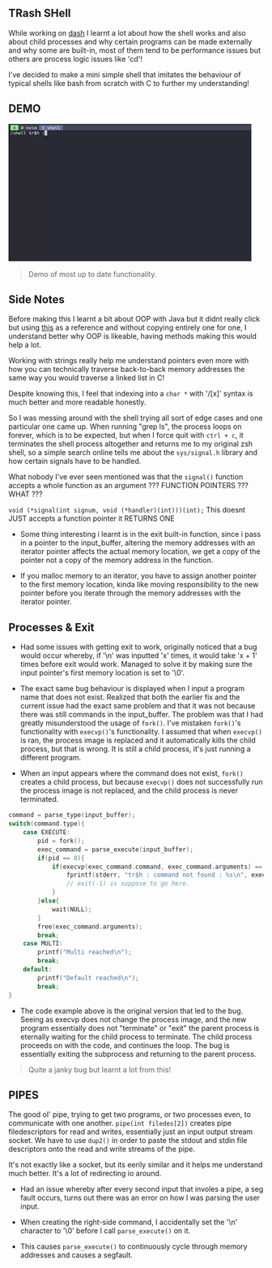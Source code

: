 ## TRash SHell  

While working on [dash](https://github.com/leeian1011/dsh) I learnt a lot about how the shell works and also about
child processes and why certain programs can be made externally and why some are built-in, most of them tend to be performance issues
but others are process logic issues like 'cd'!

I've decided to make a mini simple shell that imitates the behaviour of typical shells like bash from scratch with C to further my understanding!

## DEMO
![demo of shell running](https://github.com/leeian1011/trsh/blob/main/demos/shelldemo.gif)

> Demo of most up to date functionality.

## Side Notes
Before making this I learnt a bit about OOP with Java but it didnt really click but using [this](https://www.youtube.com/watch?v=ubt-UjcQUYg&t=684s)
as a reference and without copying entirely one for one, I understand better why OOP is likeable, having methods making this would help a lot.

Working with strings really help me understand pointers even more with how you can technically traverse back-to-back memory addresses
the same way you would traverse a linked list in C!

Despite knowing this, I feel that indexing into a `char *` with '/[x]' syntax is much better and more readable honestly.

So I was messing around with the shell trying all sort of edge cases and one particular one came up. When running "grep ls", the process
loops on forever, which is to be expected, but when I force quit with `ctrl + c`, it terminates the shell process altogether and returns me to 
my original zsh shell, so a simple search online tells me about the `sys/signal.h` library and how certain signals have to be handled.

What nobody I've ever seen mentioned was that the `signal()` function accepts a whole function as an argument ???
FUNCTION POINTERS ??? WHAT ??? 

`void (*signal(int signum, void (*handler)(int)))(int);`
This doesnt JUST accepts a function pointer it RETURNS ONE

- Some thing interesting i learnt is in the exit built-in function, since i pass in a pointer to the input_buffer, altering the memory
addresses with an iterator pointer affects the actual memory location, we get a copy of the pointer not a copy of the memory address 
in the function.

- If you malloc memory to an iterator, you have to assign another pointer to the first memory location, kinda like moving responsibility
to the new pointer before you iterate through the memory addresses with the iterator pointer.

## Processes & Exit 

- Had some issues with getting exit to work, originally noticed that a bug would occur whereby, if '\n' was inputted 'x' times, it would take
'x + 1' times before exit would work. Managed to solve it by making sure the input pointer's first memory location is set to '\0'.

- The exact same bug behaviour is displayed when I input a program name that does not exist. Realized that both the earlier fix and the current
issue had the exact same problem and that it was not because there was still commands in the input_buffer. The problem was that I had greatly
misunderstood the usage of `fork()`. I've mistaken `fork()`'s functionality with `execvp()`'s functionality. I assumed that when `execvp()`
is ran, the process image is replaced and it automatically kills the child process, but that is wrong. It is still a child process, it's just 
running a different program.

- When an input appears where the command does not exist, `fork()` creates a child process, but because `execvp()` does not successfully run 
the process image is not replaced, and the child process is never terminated.

``` C
command = parse_type(input_buffer);
switch(command.type){
    case EXECUTE:
        pid = fork();
        exec_command = parse_execute(input_buffer);
        if(pid == 0){
            if(execvp(exec_command.command, exec_command.arguments) == -1){
                fprintf(stderr, "tr$h : command not found : %s\n", exec_command.command);
                // exit(-1) is suppose to go here.
            }
        }else{
            wait(NULL); 
        }
        free(exec_command.arguments);
        break;
    case MULTI:
        printf("Multi reached\n");
        break;
    default:
        printf("Default reached\n");
        break;
}
```
- The code example above is the original version that led to the bug. Seeing as execvp does not change the process image, and the new 
program essentially does not "terminate" or "exit" the parent process is eternally waiting for the child process to terminate.
The child process proceeds on with the code, and continues the loop. The bug is essentially exiting the subprocess and returning to the parent
process.

> Quite a janky bug but learnt a lot from this!


## PIPES

The good ol' pipe, trying to get two programs, or two processes even, to communicate with one another.
`pipe(int filedes[2])` creates pipe filedescriptors for read and writes, essentially just an input output stream socket.
We have to use `dup2()` in order to paste the stdout and stdin file descriptors onto the read and write streams of the pipe.

It's not exactly like a socket, but its eerily similar and it helps me understand much better. It's a lot of redirecting io around.

- Had an issue whereby after every second input that involes a pipe, a seg fault occurs, turns out there was an error on how I was parsing
the user input.

- When creating the right-side command, I accidentally set the '\n' character to '\0' before I call `parse_execute()` on it.

- This causes `parse_execute()` to continuously cycle through memory addresses and causes a segfault.








